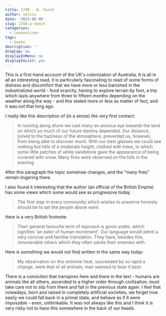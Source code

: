 ```yaml
---
title: 1788 - W. Tench
author: nelvis
date: '2023-08-06'
slug: 1788-w-tench
categories:
  - Lesenotizen
tags:
  - books
description: ''
dropCap: no
displayInMenu: no
displayInList: yes
---
```


This is a first-hand account of the UK's colonization of Australia. It is all in all an interesting read, it is particularly fascinating to read of some forms of distress and discomfort that we have more or less banished in the industrialized world - food scarcity, having to explore terrain by foot, a trip which lasts anywhere from three to fifteen months depending on the weather along the way - and this stated more or less as matter of fact, and it was not that long ago.

I really like this description of (in a sense) the very first contact:
> In running along shore we cast many an anxious eye towards the land on which so much of our future destiny depended. Our distance, joined to the haziness of the atmosphere, prevented us, however, from being able to discover much. With our best glasses we could see nothing but hills of a moderate height, clothed with trees, to which some little patches of white sandstone gave the appearance of being covered with snow. Many fires were observed on the hills in the evening.

After this paragraph the topic somehow changes, and the "many fires" remain lingering there. 

I also found it interesting that the author (an official of the British Empire) has some views which some would see as progressive today:
> The first step in every community which wishes to preserve honesty should be to set the people above want.

Here is a very British footnote:
> Their general favourite term of reproach is *gonin-patta*, which signifies 'an eater of human excrement'. Our language would admit a very concise and familiar translation. They have, besides this, innumerable others which they often salute their enemies with.

Here is something we would not find written in the same way today:
> My observation on this extreme heat, succeeded by so rapid a change, were that of all animals, man seemed to bear it best.

There is a conviction that transpires here and there in the text - humans are animals like all others, ascended to a higher order through civilization, must take care not to slip from there and fall in the previous state again. I feel that nowadays, born and raised in completely artificial societies, we forget how easily we could fall back in a primal state, and behave as if it were impossible - even, unthinkable. It was not always like this and I think it is very risky not to have this somewhere in the back of our heads.